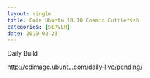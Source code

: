 ```yaml
---
layout: single
title: Guía Ubuntu 18.10 Cosmic Cuttlefish
categories: [SERVER]
date: 2019-02-23
---
```


Daily Build

http://cdimage.ubuntu.com/daily-live/pending/